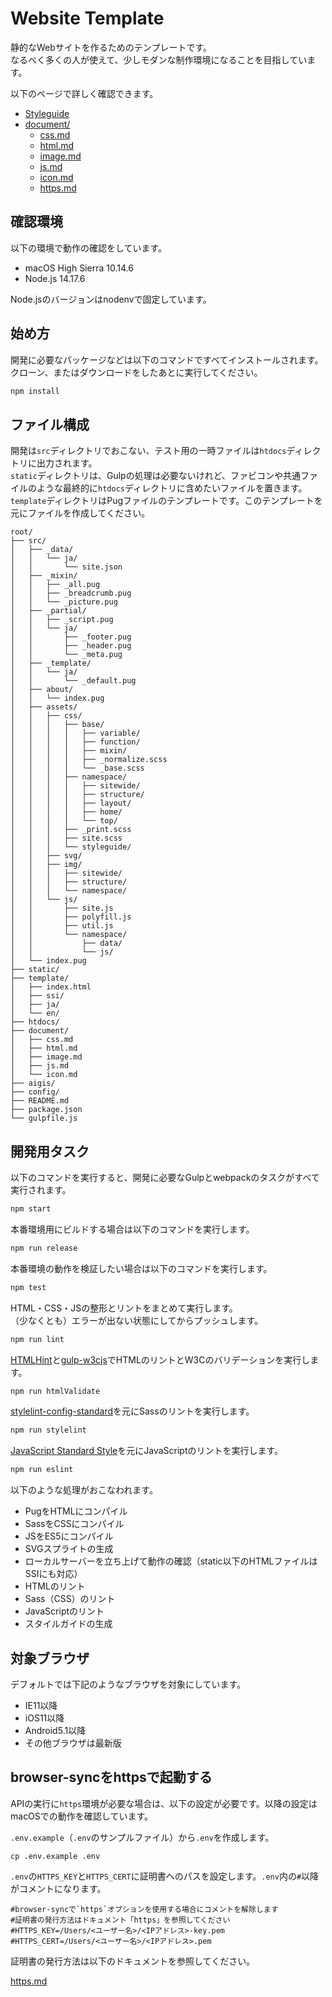 # Website Template
静的なWebサイトを作るためのテンプレートです。  
なるべく多くの人が使えて、少しモダンな制作環境になることを目指しています。

以下のページで詳しく確認できます。

- [Styleguide](https://manabuyasuda-website-template.netlify.com/styleguide/)
- [document/](document/)
  - [css.md](document/css.md)
  - [html.md](document/html.md)
  - [image.md](document/image.md)
  - [js.md](document/js.md)
  - [icon.md](document/icon.md)
  - [https.md](document/https.md)


## 確認環境
以下の環境で動作の確認をしています。

- macOS High Sierra 10.14.6
- Node.js 14.17.6

Node.jsのバージョンはnodenvで固定しています。


## 始め方
開発に必要なパッケージなどは以下のコマンドですべてインストールされます。クローン、またはダウンロードをしたあとに実行してください。

```bash
npm install
```

## ファイル構成
開発は`src`ディレクトリでおこない、テスト用の一時ファイルは`htdocs`ディレクトリに出力されます。  
`static`ディレクトリは、Gulpの処理は必要ないけれど、ファビコンや共通ファイルのような最終的に`htdocs`ディレクトリに含めたいファイルを置きます。  
`template`ディレクトリはPugファイルのテンプレートです。このテンプレートを元にファイルを作成してください。

```
root/
├── src/
│   ├── _data/
│   │   └── ja/
│   │       └── site.json
│   ├── _mixin/
│   │   ├── _all.pug
│   │   ├── _breadcrumb.pug
│   │   └── _picture.pug
│   ├── _partial/
│   │   ├── _script.pug
│   │   └── ja/
│   │       ├── _footer.pug
│   │       ├── _header.pug
│   │       └── _meta.pug
│   ├── _template/
│   │   └── ja/
│   │       └── _default.pug
│   ├── about/
│   │   └── index.pug
│   ├── assets/
│   │   ├── css/
│   │   │   ├── base/
│   │   │   │   ├── variable/
│   │   │   │   ├── function/
│   │   │   │   ├── mixin/
│   │   │   │   ├── _normalize.scss
│   │   │   │   └── _base.scss
│   │   │   ├── namespace/
│   │   │   │   ├── sitewide/
│   │   │   │   ├── structure/
│   │   │   │   ├── layout/
│   │   │   │   ├── home/
│   │   │   │   └── top/
│   │   │   ├── _print.scss
│   │   │   ├── site.scss
│   │   │   └── styleguide/
│   │   ├── svg/
│   │   ├── img/
│   │   │   ├── sitewide/
│   │   │   ├── structure/
│   │   │   └── namespace/
│   │   └── js/
│   │       ├── site.js
│   │       ├── polyfill.js
│   │       ├── util.js
│   │       └── namespace/
│   │           ├── data/
│   │           └── js/
│   └── index.pug
├── static/
├── template/
│   ├── index.html
│   ├── ssi/
│   ├── ja/
│   └── en/
├── htdocs/
├── document/
│   ├── css.md
│   ├── html.md
│   ├── image.md
│   ├── js.md
│   └── icon.md
├── aigis/
├── config/
├── README.md
├── package.json
└── gulpfile.js
```

## 開発用タスク
以下のコマンドを実行すると、開発に必要なGulpとwebpackのタスクがすべて実行されます。

```bash
npm start
```

本番環境用にビルドする場合は以下のコマンドを実行します。

```bash
npm run release
```

本番環境の動作を検証したい場合は以下のコマンドを実行します。

```bash
npm test
```

HTML・CSS・JSの整形とリントをまとめて実行します。  
（少なくとも）エラーが出ない状態にしてからプッシュします。

```bash
npm run lint
```

[HTMLHint](https://github.com/htmlhint/HTMLHint)と[gulp-w3cjs](https://github.com/callumacrae/gulp-w3cjs)でHTMLのリントとW3Cのバリデーションを実行します。

```bash
npm run htmlValidate
```

[stylelint-config-standard](https://github.com/stylelint/stylelint-config-standard)を元にSassのリントを実行します。

```bash
npm run stylelint
```

[JavaScript Standard Style](https://standardjs.com/readme-ja.html)を元にJavaScriptのリントを実行します。

```bash
npm run eslint
```

以下のような処理がおこなわれます。

- PugをHTMLにコンパイル
- SassをCSSにコンパイル
- JSをES5にコンパイル
- SVGスプライトの生成
- ローカルサーバーを立ち上げて動作の確認（static以下のHTMLファイルはSSIにも対応）
- HTMLのリント
- Sass（CSS）のリント
- JavaScriptのリント
- スタイルガイドの生成

## 対象ブラウザ
デフォルトでは下記のようなブラウザを対象にしています。

- IE11以降
- iOS11以降
- Android5.1以降
- その他ブラウザは最新版

## browser-syncをhttpsで起動する
APIの実行に`https`環境が必要な場合は、以下の設定が必要です。以降の設定はmacOSでの動作を確認しています。

`.env.example`（`.env`のサンプルファイル）から`.env`を作成します。

```
cp .env.example .env
```

`.env`の`HTTPS_KEY`と`HTTPS_CERT`に証明書へのパスを設定します。`.env`内の`#`以降がコメントになります。

```
#browser-syncで`https`オプションを使用する場合にコメントを解除します
#証明書の発行方法はドキュメント「https」を参照してください
#HTTPS_KEY=/Users/<ユーザー名>/<IPアドレス>-key.pem
#HTTPS_CERT=/Users/<ユーザー名>/<IPアドレス>.pem
```

証明書の発行方法は以下のドキュメントを参照してください。

[https.md](document/https.md)
